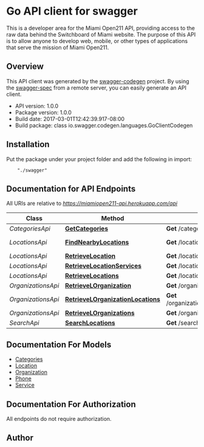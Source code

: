 # Go API client for swagger

This is a developer area for the Miami Open211 API, providing access to the raw data behind the Switchboard of Miami website. The purpose of this API is to allow anyone to develop web, mobile, or other types of applications that serve the mission of Miami Open211.

## Overview
This API client was generated by the [swagger-codegen](https://github.com/swagger-api/swagger-codegen) project.  By using the [swagger-spec](https://github.com/swagger-api/swagger-spec) from a remote server, you can easily generate an API client.

- API version: 1.0.0
- Package version: 1.0.0
- Build date: 2017-03-01T12:42:39.917-08:00
- Build package: class io.swagger.codegen.languages.GoClientCodegen

## Installation
Put the package under your project folder and add the following in import:
```
    "./swagger"
```

## Documentation for API Endpoints

All URIs are relative to *https://miamiopen211-api.herokuapp.com/api*

Class | Method | HTTP request | Description
------------ | ------------- | ------------- | -------------
*CategoriesApi* | [**GetCategories**](docs/CategoriesApi.md#getcategories) | **Get** /categories | Categories
*LocationsApi* | [**FindNearbyLocations**](docs/LocationsApi.md#findnearbylocations) | **Get** /locations/{location_id}/nearby | Find Nearby Locations
*LocationsApi* | [**RetrieveLocation**](docs/LocationsApi.md#retrievelocation) | **Get** /locations/{location_id} | Location
*LocationsApi* | [**RetrieveLocationServices**](docs/LocationsApi.md#retrievelocationservices) | **Get** /locations/{location_id}/services | Services
*LocationsApi* | [**RetrieveLocations**](docs/LocationsApi.md#retrievelocations) | **Get** /locations | Locations
*OrganizationsApi* | [**RetrieveLOrganization**](docs/OrganizationsApi.md#retrievelorganization) | **Get** /organizations/{organization_id} | Organizations
*OrganizationsApi* | [**RetrieveLOrganizationLocations**](docs/OrganizationsApi.md#retrievelorganizationlocations) | **Get** /organizations/{organization_id}/locations | Organization Locations
*OrganizationsApi* | [**RetrieveLOrganizations**](docs/OrganizationsApi.md#retrievelorganizations) | **Get** /organizations | Organizations
*SearchApi* | [**SearchLocations**](docs/SearchApi.md#searchlocations) | **Get** /search | Search


## Documentation For Models

 - [Categories](docs/Categories.md)
 - [Location](docs/Location.md)
 - [Organization](docs/Organization.md)
 - [Phone](docs/Phone.md)
 - [Service](docs/Service.md)


## Documentation For Authorization

 All endpoints do not require authorization.


## Author



